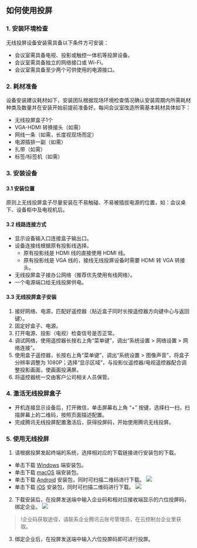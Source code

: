 
## 如何使用投屏 
### 1. 安装环境检查
无线投屏设备安装需具备以下条件方可安装：
- 会议室需具备电视、投影或触控一体机等投屏设备。
- 会议室需具备独立的网络接口或 Wi-Fi。 
- 会议室需具备至少两个可供使用的电源接口。


### 2. 耗材准备
设备安装建议耗材如下，安装团队根据现场环境检查情况确认安装周期内所需耗材种类及数量并在安装开始前提前准备好。每间会议室改造所需基本耗材具体如下：
- 无线投屏盒子1个
- VGA-HDMI 转换接头（如需）
- 网线一条（如需，长度视现场而定）
- 电源插排一副（如需）
- 扎带（如需）
- 标签/标签机（如需）


### 3. 安装设备
#### 3.1 安装位置
原则上无线投屏盒子尽量安装在不易触碰、不易被插拔电源的位置，如：会议桌下、设备柜中及电视机后。

#### 3.2 线路连接方式
- 显示设备输入口连接盒子输出口。
- 设备连接线根据原有投影线选择。
   - 原有投影线是 HDMI 线的直接使用 HDMI 线。
   - 原有投影线是 VGA 线的，接线无线投屏设备时需要 HDMI 转 VGA 转接头。
- 无线投屏盒子接办公网络（推荐优先使用有线网络）。
- 一个电源端口给无线投屏供电。


#### 3.3 无线投屏盒子安装
1. 接好网络、电源，匹配好遥控器（贴近盒子同时长按遥控器方向键中心与返回键）。
2. 固定好盒子、电源。
3. 打开电源、投影（电视）检查信号是否正常。
4. 调试网络，使用遥控器长按右上角“菜单键”，调出“系统设置 > 网络设置 > 网络连接”。
5. 使用盒子遥控器，长按右上角“菜单键”，调出“系统设置 > 图像声音”，将盒子分辨率调整为 1080P；选择“显示区域”，与投影仪遥控器/电视遥控器配合调整投影画面，使画面投满屏。
6. 将遥控器统一交由客户公司相关人员保管。



### 4. 激活无线投屏盒子
- 开机连接显示设备后，打开微信，单击屏幕右上角 “+” 按键，选择扫一扫，扫描屏幕上的二维码，按照页面描述配置。
- 完成腾讯无线投屏配置激活后，获得投屏码，开始使用腾讯无线投屏。


### 5. 使用无线投屏
1. 请根据投屏发起终端的系统，选择相对应的下载链接进行安装包的下载。
 - 单击下载 [Windows](https://download.wecast.qq.com/tcd/app/TencentCloudDisplaySetup.exe) 端安装包。
 - 单击下载 [macOS](https://download.wecast.qq.com/tcd/app/TencentCloudDisplay.dmg) 端安装包。
 - 单击下载 [Android](https://download.wecast.qq.com/tcd/app/TencentCloudDisplay.apk) 安装包，同时可扫描二维码进行下载。
![](https://main.qcloudimg.com/raw/c3fb54dd37f7ae45fb96fd51ae96f2e1.jpg)
 - 单击下载 [iOS](https://apps.apple.com/cn/app/id1473763849) 安装包，同时可扫描二维码进行下载。
![](https://main.qcloudimg.com/raw/76c0139087557a521d8f42df61a76447.png)
2. 下载安装后，在投屏发送端中输入企业码和相对应接收端显示的六位投屏码，绑定企业。
![](https://main.qcloudimg.com/raw/1a06d1c5f10cfb94eceae244d8fc1901.jpg)
>!企业码获取途径，请联系企业腾讯云账号管理员，在云控制台企业里获取。
3. 绑定企业后，在投屏发送端中输入六位投屏码即可进行投屏。


